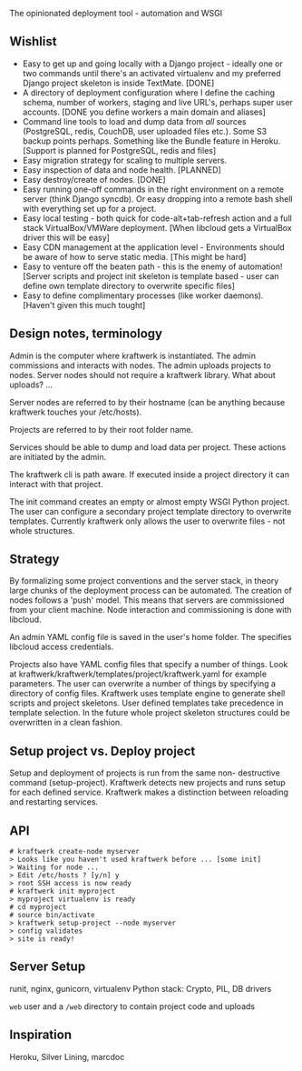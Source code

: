 The opinionated deployment tool - automation and WSGI

Wishlist
--------

+ Easy to get up and going locally with a Django project - ideally 
one or two commands until there's an activated virtualenv and my 
preferred Django project skeleton is inside TextMate. [DONE]
+ A directory of deployment configuration where I define the caching 
schema, number of workers, staging and live URL's, perhaps super user
accounts. [DONE you define workers a main domain and aliases]
+ Command line tools to load and dump data from _all_ sources 
(PostgreSQL, redis, CouchDB, user uploaded files etc.). Some S3 
backup points perhaps. Something like the Bundle feature in Heroku.
[Support is planned for PostgreSQL, redis and files]
+ Easy migration strategy for scaling to multiple servers.
+ Easy inspection of data and node health. [PLANNED]
+ Easy destroy/create of nodes. [DONE]
+ Easy running one-off commands in the right environment on a remote 
server (think Django syncdb). Or easy dropping into a remote bash 
shell with everything set up for a project.
+ Easy local testing - both quick for code-alt+tab-refresh action and 
a full stack VirtualBox/VMWare deployment. [When libcloud gets a 
VirtualBox driver this will be easy]
+ Easy CDN management at the application level - Environments should 
be aware of how to serve static media. [This might be hard]
+ Easy to venture off the beaten path - this is the enemy of 
automation! [Server scripts and project init skeleton is template 
based - user can define own template directory to overwrite specific
files]
+ Easy to define complimentary processes (like worker daemons). 
[Haven't given this much tought]

Design notes, terminology
-------------------------

Admin is the computer where kraftwerk is instantiated. The admin 
commissions and interacts with nodes. The admin uploads projects to 
nodes. Server nodes should not require a kraftwerk library. What about 
uploads? ...

Server nodes are referred to by their hostname (can be anything because 
kraftwerk touches your /etc/hosts). 

Projects are referred to by their root folder name. 

Services should be able to dump and load data per project. These
actions are initiated by the admin. 

The kraftwerk cli is path aware. If executed inside a project 
directory it can interact with that project.

The init command creates an empty or almost empty WSGI Python 
project. The user can configure a secondary project template 
directory to overwrite templates. Currently kraftwerk only allows the
user to overwrite files - not whole structures.

Strategy
--------

By formalizing some project conventions and the server stack, in 
theory large chunks of the deployment process can be automated.
The creation of nodes follows a 'push' model. This means that servers
are commissioned from your client machine. Node interaction and 
commissioning is done with libcloud. 

An admin YAML config file is saved in the user's home folder. The 
specifies libcloud access credentials.

Projects also have YAML config files that specify a number of things. 
Look at kraftwerk/kraftwerk/templates/project/kraftwerk.yaml for 
example parameters. The user can overwrite a number of things by 
specifying a directory of config files. Kraftwerk uses template 
engine to generate shell scripts and project skeletons. User defined 
templates take  precedence in template selection. In the future whole 
project skeleton structures could be overwritten in a clean fashion.

Setup project vs. Deploy project
--------------------------------

Setup and deployment of projects is run from the same non-
destructive command (setup-project). Kraftwerk detects new projects
and runs setup for each defined service. Kraftwerk makes a 
distinction between reloading and restarting services.

API
---

    # kraftwerk create-node myserver
    > Looks like you haven't used kraftwerk before ... [some init]
    > Waiting for node ...
    > Edit /etc/hosts ? [y/n] y
    > root SSH access is now ready
    # kraftwerk init myproject
    > myproject virtualenv is ready
    # cd myproject
    # source bin/activate
    > kraftwerk setup-project --node myserver
    > config validates
    > site is ready!

Server Setup
------------

runit, nginx, gunicorn, virtualenv
Python stack: Crypto, PIL, DB drivers

`web` user and a `/web` directory to contain project code and uploads

Inspiration
-----------

Heroku, Silver Lining, marcdoc